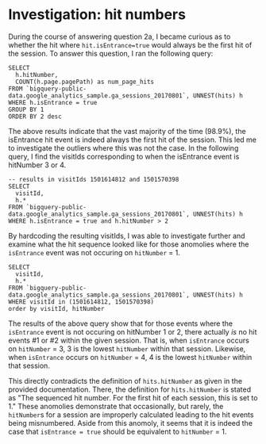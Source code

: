 # Investigation: hit numbers

During the course of answering question 2a, I became curious as to whether the hit where `hit.isEntrance=true` would always be the first hit of the session. To answer this question, I ran the following query:

```
SELECT 
  h.hitNumber,
  COUNT(h.page.pagePath) as num_page_hits
FROM `bigquery-public-data.google_analytics_sample.ga_sessions_20170801`, UNNEST(hits) h
WHERE h.isEntrance = true
GROUP BY 1
ORDER BY 2 desc
```

The above results indicate that the vast majority of the time (98.9%), the isEntrance hit event is indeed always the first hit of the session. This led me to investigate the outliers where this was not the case. In the following query, I find the visitIds corresponding to when the isEntrance event is hitNumber 3 or 4.

```
-- results in visitIds 1501614812 and 1501570398
SELECT 
  visitId,
  h.*
FROM `bigquery-public-data.google_analytics_sample.ga_sessions_20170801`, UNNEST(hits) h
WHERE h.isEntrance = true and h.hitNumber > 2
```

By hardcoding the resulting visitIds, I was able to investigate further and examine what the hit sequence looked like for those anomolies where the `isEntrance` event was not occuring on `hitNumber` = 1.

```
SELECT 
  visitId,
  h.*
FROM `bigquery-public-data.google_analytics_sample.ga_sessions_20170801`, UNNEST(hits) h
WHERE visitId in (1501614812, 1501570398)
order by visitId, hitNumber
```

The results of the above query show that for those events where the `isEntrance` event is not occuring on hitNumber 1 or 2, there actually *is* no hit events #1 or #2 within the given session. That is, when `isEntrance` occurs on `hitNumber` = 3, 3 is the lowest `hitNumber` within that session. Likewise, when `isEntrance` occurs on `hitNumber` = 4, 4 is the lowest `hitNumber` within that session.

This directly contradicts the definition of `hits.hitNumber` as given in the provided documentation. There, the definition for `hits.hitNumber` is stated as "The sequenced hit number. For the first hit of each session, this is set to 1." These anomolies demonstrate that occasionally, but rarely, the `hitNumber`s for a session are improperly calculated leading to the hit events being misnumbered. Aside from this anomoly, it seems that it is indeed the case that `isEntrance = true` should be equivalent to `hitNumber` = 1.